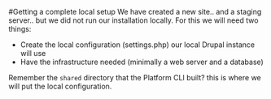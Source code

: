 #Getting a complete local setup
We have created a new site.. and a staging server.. but we did not run our
installation locally. For this we will need two things:

* Create the local configuration (settings.php)  our local Drupal instance will use
* Have the infrastructure needed (minimally a web server and a database) 

Remember the `shared` directory that the Platform CLI built? this is where
we will put the local configuration.
